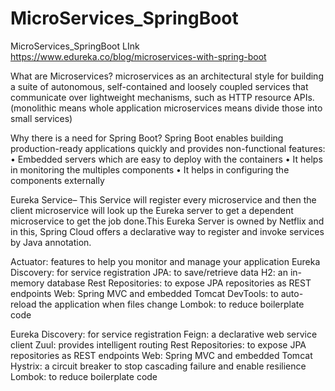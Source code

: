 # MicroServices_SpringBoot
MicroServices_SpringBoot
LInk https://www.edureka.co/blog/microservices-with-spring-boot

What are Microservices?
microservices as an architectural style for building a suite of autonomous, self-contained and loosely coupled services that communicate over lightweight mechanisms, such as HTTP resource APIs. (monolithic means whole application microservices means divide those into small services)

Why there is a need for Spring Boot?
Spring Boot enables building production-ready applications quickly and provides non-functional features:
•	Embedded servers which are easy to deploy with the containers
•	It helps in monitoring the multiples components
•	It helps in configuring the components externally


Eureka Service–  This Service will register every microservice and then the client microservice will look up the Eureka server to get a dependent microservice to get the job done.This Eureka Server is owned by Netflix and in this, Spring Cloud offers a declarative way to register and invoke services by Java annotation.


Actuator: features to help you monitor and manage your application
Eureka Discovery: for service registration
JPA: to save/retrieve data
H2: an in-memory database
Rest Repositories: to expose JPA repositories as REST endpoints
Web: Spring MVC and embedded Tomcat
DevTools: to auto-reload the application when files change
Lombok: to reduce boilerplate code


Eureka Discovery: for service registration
Feign: a declarative web service client
Zuul: provides intelligent routing
Rest Repositories: to expose JPA repositories as REST endpoints
Web: Spring MVC and embedded Tomcat
Hystrix: a circuit breaker to stop cascading failure and enable resilience
Lombok: to reduce boilerplate code
